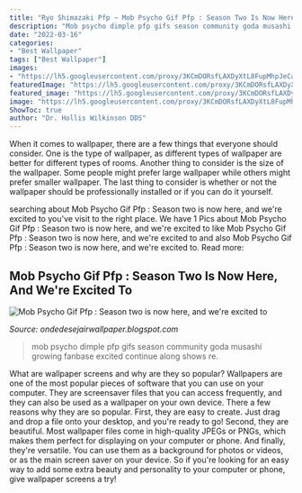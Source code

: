 ```yaml
---
title: "Ryo Shimazaki Pfp ~ Mob Psycho Gif Pfp : Season Two Is Now Here, And We&#039;re Excited To"
description: "Mob psycho dimple pfp gifs season community goda musashi growing fanbase excited continue along shows re"
date: "2022-03-16"
categories:
- "Best Wallpaper"
tags: ["Best Wallpaper"]
images:
- "https://lh5.googleusercontent.com/proxy/3KCmDORsfLAXDyXtL8FupMhpJeCa14bHZ6o4iQrG3KFMgmIhp7I311VkkiQzeubAXC7Moq0YDbWfc94IS9lbkW9gOdrKHAOHGGgjHalYzyUY_1Aj3cHtJfhKyMJiZw=s0-d"
featuredImage: "https://lh5.googleusercontent.com/proxy/3KCmDORsfLAXDyXtL8FupMhpJeCa14bHZ6o4iQrG3KFMgmIhp7I311VkkiQzeubAXC7Moq0YDbWfc94IS9lbkW9gOdrKHAOHGGgjHalYzyUY_1Aj3cHtJfhKyMJiZw=s0-d"
featured_image: "https://lh5.googleusercontent.com/proxy/3KCmDORsfLAXDyXtL8FupMhpJeCa14bHZ6o4iQrG3KFMgmIhp7I311VkkiQzeubAXC7Moq0YDbWfc94IS9lbkW9gOdrKHAOHGGgjHalYzyUY_1Aj3cHtJfhKyMJiZw=s0-d"
image: "https://lh5.googleusercontent.com/proxy/3KCmDORsfLAXDyXtL8FupMhpJeCa14bHZ6o4iQrG3KFMgmIhp7I311VkkiQzeubAXC7Moq0YDbWfc94IS9lbkW9gOdrKHAOHGGgjHalYzyUY_1Aj3cHtJfhKyMJiZw=s0-d"
ShowToc: true
author: "Dr. Hollis Wilkinson DDS"
---
```



When it comes to wallpaper, there are a few things that everyone should consider. One is the type of wallpaper, as different types of wallpaper are better for different types of rooms. Another thing to consider is the size of the wallpaper. Some people might prefer large wallpaper while others might prefer smaller wallpaper. The last thing to consider is whether or not the wallpaper should be professionally installed or if you can do it yourself.

	

		
searching about Mob Psycho Gif Pfp : Season two is now here, and we&#039;re excited to you've visit to the right place. We have 1 Pics about Mob Psycho Gif Pfp : Season two is now here, and we&#039;re excited to like Mob Psycho Gif Pfp : Season two is now here, and we&#039;re excited to and also Mob Psycho Gif Pfp : Season two is now here, and we&#039;re excited to. Read more:
		
    
## Mob Psycho Gif Pfp : Season Two Is Now Here, And We&#039;re Excited To

<img loading=lazy src="https://lh5.googleusercontent.com/proxy/3KCmDORsfLAXDyXtL8FupMhpJeCa14bHZ6o4iQrG3KFMgmIhp7I311VkkiQzeubAXC7Moq0YDbWfc94IS9lbkW9gOdrKHAOHGGgjHalYzyUY_1Aj3cHtJfhKyMJiZw=s0-d" onerror="this.onerror=null;this.src='https://tse3.mm.bing.net/th?id=OIP.lCCLTxvFB9Ohzgv7qeCWnQAAAA&amp;pid=15.1';" alt="Mob Psycho Gif Pfp : Season two is now here, and we&#039;re excited to">

_Source: ondedesejairwallpaper.blogspot.com_

>mob psycho dimple pfp gifs season community goda musashi growing fanbase excited continue along shows re. 

	

What are wallpaper screens and why are they so popular?
Wallpapers are one of the most popular pieces of software that you can use on your computer. They are screensaver files that you can access frequently, and they can also be used as a wallpaper on your own device. There a few reasons why they are so popular. First, they are easy to create. Just drag and drop a file onto your desktop, and you're ready to go! Second, they are beautiful. Most wallpaper files come in high-quality JPEGs or PNGs, which makes them perfect for displaying on your computer or phone. And finally, they're versatile. You can use them as a background for photos or videos, or as the main screen saver on your device. So if you're looking for an easy way to add some extra beauty and personality to your computer or phone, give wallpaper screens a try!

